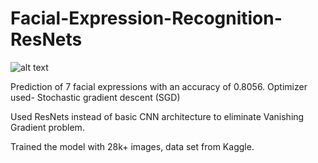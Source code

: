 # Facial-Expression-Recognition-ResNets
![alt text](https://drive.google.com/file/d/1Ckn-Y5rnNX4F7IW-KdqETsoBgV1rgf-c/view?usp=sharing)

Prediction of 7 facial expressions with an accuracy of 0.8056.
Optimizer used- Stochastic gradient descent (SGD)

Used ResNets instead of basic CNN architecture to eliminate Vanishing Gradient problem.

Trained the model with 28k+ images, data set from Kaggle.

